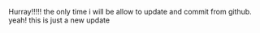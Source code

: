 Hurray!!!!! the only time i will be allow to update and commit from github.
yeah! this is just a new update
